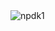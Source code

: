 <img src="https://komarev.com/ghpvc/?username=npdk1&label=Profile%20views&color=0e75b6&style=flat" alt="npdk1" />
